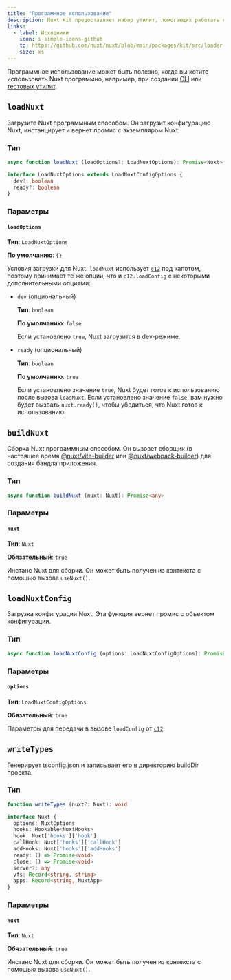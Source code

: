 ```yaml
---
title: "Программное использование"
description: Nuxt Kit предоставляет набор утилит, помогающих работать с Nuxt программно. Эти функции позволяют загружать Nuxt, собирать Nuxt и загружать конфигурацию Nuxt.\
links:
  - label: Исходники
    icon: i-simple-icons-github
    to: https://github.com/nuxt/nuxt/blob/main/packages/kit/src/loader
    size: xs
---
```


Программное использование может быть полезно, когда вы хотите использовать Nuxt программно, например, при создании [CLI](https://github.com/nuxt/cli) или [тестовых утилит](https://github.com/nuxt/nuxt/tree/main/packages/test-utils).

## `loadNuxt`

Загрузите Nuxt программным способом. Он загрузит конфигурацию Nuxt, инстанцирует и вернет промис с экземпляром Nuxt.

### Тип

```ts
async function loadNuxt (loadOptions?: LoadNuxtOptions): Promise<Nuxt>

interface LoadNuxtOptions extends LoadNuxtConfigOptions {
  dev?: boolean
  ready?: boolean
}
```

### Параметры

#### `loadOptions`

**Тип**: `LoadNuxtOptions`

**По умолчанию**: `{}`

Условия загрузки для Nuxt. `loadNuxt` использует [`c12`](https://github.com/unjs/c12) под капотом, поэтому принимает те же опции, что и `c12.loadConfig` с некоторыми дополнительными опциями:

- `dev` (опциональный)

  **Тип**: `boolean`

  **По умолчанию**: `false`

  Если установлено `true`, Nuxt загрузится в dev-режиме.

- `ready` (опциональный)

  **Тип**: `boolean`

  **По умолчанию**: `true`

  Если установлено значение `true`, Nuxt будет готов к использованию после вызова `loadNuxt`. Если установлено значение `false`, вам нужно будет вызвать `nuxt.ready()`, чтобы убедиться, что Nuxt готов к использованию.

## `buildNuxt`

Сборка Nuxt программным способом. Он вызовет сборщик (в настоящее время [@nuxt/vite-builder](https://github.com/nuxt/nuxt/tree/main/packages/vite) или [@nuxt/webpack-builder](https://github.com/nuxt/nuxt/tree/main/packages/webpack)) для создания бандла приложения.

### Тип

```ts
async function buildNuxt (nuxt: Nuxt): Promise<any>
```

### Параметры

#### `nuxt`

**Тип**: `Nuxt`

**Обязательный**: `true`

Инстанс Nuxt для сборки. Он может быть получен из контекста с помощью вызова `useNuxt()`.

## `loadNuxtConfig`

Загрузка конфигурации Nuxt. Эта функция вернет промис с объектом конфигурации.

### Тип

```ts
async function loadNuxtConfig (options: LoadNuxtConfigOptions): Promise<NuxtOptions>
```

### Параметры

#### `options`

**Тип**: `LoadNuxtConfigOptions`

**Обязательный**: `true`

Параметры для передачи в вызове `loadConfig` от [`c12`](https://github.com/unjs/c12#options).

## `writeTypes`

Генерирует tsconfig.json и записывает его в директорию buildDir проекта.

### Тип

```ts
function writeTypes (nuxt?: Nuxt): void

interface Nuxt {
  options: NuxtOptions
  hooks: Hookable<NuxtHooks>
  hook: Nuxt['hooks']['hook']
  callHook: Nuxt['hooks']['callHook']
  addHooks: Nuxt['hooks']['addHooks']
  ready: () => Promise<void>
  close: () => Promise<void>
  server?: any
  vfs: Record<string, string>
  apps: Record<string, NuxtApp>
}
```

### Параметры

#### `nuxt`

**Тип**: `Nuxt`

**Обязательный**: `true`

Инстанс Nuxt для сборки. Он может быть получен из контекста с помощью вызова `useNuxt()`.
